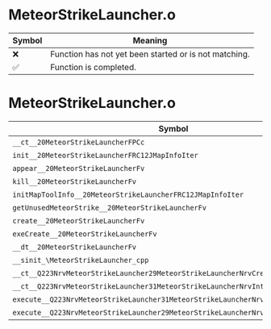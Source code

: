 # MeteorStrikeLauncher.o
| Symbol | Meaning 
| ------------- | ------------- 
| :x: | Function has not yet been started or is not matching. 
| :white_check_mark: | Function is completed. 


# MeteorStrikeLauncher.o
| Symbol | Decompiled? |
| ------------- | ------------- |
| `__ct__20MeteorStrikeLauncherFPCc` | :x: |
| `init__20MeteorStrikeLauncherFRC12JMapInfoIter` | :x: |
| `appear__20MeteorStrikeLauncherFv` | :x: |
| `kill__20MeteorStrikeLauncherFv` | :x: |
| `initMapToolInfo__20MeteorStrikeLauncherFRC12JMapInfoIter` | :x: |
| `getUnusedMeteorStrike__20MeteorStrikeLauncherFv` | :x: |
| `create__20MeteorStrikeLauncherFv` | :x: |
| `exeCreate__20MeteorStrikeLauncherFv` | :x: |
| `__dt__20MeteorStrikeLauncherFv` | :x: |
| `__sinit_\MeteorStrikeLauncher_cpp` | :x: |
| `__ct__Q223NrvMeteorStrikeLauncher29MeteorStrikeLauncherNrvCreateFv` | :x: |
| `__ct__Q223NrvMeteorStrikeLauncher31MeteorStrikeLauncherNrvIntervalFv` | :x: |
| `execute__Q223NrvMeteorStrikeLauncher31MeteorStrikeLauncherNrvIntervalCFP5Spine` | :x: |
| `execute__Q223NrvMeteorStrikeLauncher29MeteorStrikeLauncherNrvCreateCFP5Spine` | :x: |
